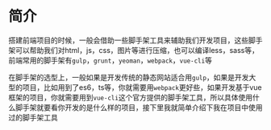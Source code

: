 # 简介

搭建前端项目的时候，一般会借助一些脚手架工具来辅助我们开发项目，这些脚手架可以帮助我们对html，js，css，图片等进行压缩，也可以编译less，sass等，前端常用的脚手架有`gulp`，`grunt`，`yeoman`，`webpack`，`vue-cli`等

在脚手架的选型上，一般如果是开发传统的静态网站适合用`gulp`，如果是开发大型的项目，比如用到了es6，ts等，你就需要用`webpack`更好些，如果开发基于vue框架的项目，你就需要用到`vue-cli`这个官方提供的脚手架工具，所以具体使用什么脚手架就要看你开发的是什么样的项目，接下里我就简单介绍下我在项目中使用过的脚手架工具